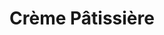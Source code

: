 ---
layout: recette
categories: [recettes]
hidden: true
lang: fr
sitemap: false
title: Crème Pâtissière
type: base
ingredients: 
  - nom: lait
    qte: 500
    unite: mL
  - nom: sucre
    qte: 125
    unite: gr
  - nom: farine
    qte: 50
    unite: gr
  - nom: oeuf
    qte: 1
  - nom: jaune d'oeuf
    qte: 3
  - nom: vanille
    qte: au goût
etapes:
  - label: Préparation
    details:
      - Rincer la casserole avec de l'eau (pour éviter que le lait accroche)
      - Verser le lait et la vanille dans la casserole
      - Blanchir les oeufs avec le sucre
      - Ajouter la farine et mélanger
      - Verser la moitié du lait sur le mélange tout en fouettant
      - Reverser le tout dans la casserole
      - À feu doux/moyen, mélanger au fouet jusqu'à épaicissement
---